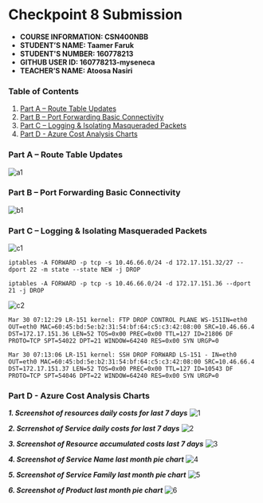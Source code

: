 # Checkpoint 8 Submission

- **COURSE INFORMATION: CSN400NBB**
- **STUDENT’S NAME: Taamer Faruk**
- **STUDENT'S NUMBER: 160778213**
- **GITHUB USER ID: 160778213-myseneca**
- **TEACHER’S NAME: Atoosa Nasiri**

### Table of Contents

1. [Part A – Route Table Updates](#header1)
2. [Part B – Port Forwarding Basic Connectivity](#header2)
3. [Part C – Logging & Isolating Masqueraded Packets](#header3)
4. [Part D - Azure Cost Analysis Charts](#haeder4)

### Part A – Route Table Updates

![a1](https://user-images.githubusercontent.com/123032283/228780031-f6281ddc-5ce2-4157-8a78-ff73ef8a727e.jpg)

### Part B – Port Forwarding Basic Connectivity

![b1](https://user-images.githubusercontent.com/123032283/228780060-5f7c53dd-3a49-4363-acf4-f8af9bd5f846.jpg)


### Part C – Logging & Isolating Masqueraded Packets

![c1](https://user-images.githubusercontent.com/123032283/228780110-94cc311d-dfe3-41c5-9341-81b0661c78d8.jpg)


```
iptables -A FORWARD -p tcp -s 10.46.66.0/24 -d 172.17.151.32/27 --dport 22 -m state --state NEW -j DROP
```

```
iptables -A FORWARD -p tcp -s 10.46.66.0/24 -d 172.17.151.36 --dport 21 -j DROP
```

![c2](https://user-images.githubusercontent.com/123032283/228780148-210ff2bf-cca1-4a88-ad50-dadccbff1437.jpg)

```
Mar 30 07:12:29 LR-151 kernel: FTP DROP CONTROL PLANE WS-151IN=eth0 OUT=eth0 MAC=60:45:bd:5e:b2:31:54:bf:64:c5:c3:42:08:00 SRC=10.46.66.4 DST=172.17.151.36 LEN=52 TOS=0x00 PREC=0x00 TTL=127 ID=21806 DF PROTO=TCP SPT=54022 DPT=21 WINDOW=64240 RES=0x00 SYN URGP=0
```

```
Mar 30 07:13:06 LR-151 kernel: SSH DROP FORWARD LS-151 - IN=eth0 OUT=eth0 MAC=60:45:bd:5e:b2:31:54:bf:64:c5:c3:42:08:00 SRC=10.46.66.4 DST=172.17.151.37 LEN=52 TOS=0x00 PREC=0x00 TTL=127 ID=10543 DF PROTO=TCP SPT=54046 DPT=22 WINDOW=64240 RES=0x00 SYN URGP=0
```

### Part D - Azure Cost Analysis Charts
***1. Screenshot of resources daily costs for last 7 days***
![1](https://user-images.githubusercontent.com/123032283/228780516-9f2243e8-c00e-4039-98c0-3d96d1bfc478.jpg)


***2. Scrrenshot of Service daily costs for last 7 days***
![2](https://user-images.githubusercontent.com/123032283/228780500-2b08880b-b4f9-44f3-a195-15ffb2d3ce84.jpg)


***3. Screenshot of Resource accumulated costs last 7 days*** 
![3](https://user-images.githubusercontent.com/123032283/228780548-8fd83f1b-8a41-4da4-a1e4-1bc1f7136209.jpg)


***4. Screenshot of Service Name last month pie chart***
![4](https://user-images.githubusercontent.com/123032283/228780574-5fb9a069-ec41-465a-9fc9-2be0b8db0197.jpg)


***5. Screenshot of Service Family last month pie chart***
![5](https://user-images.githubusercontent.com/123032283/228780602-f1b0f0cf-3a2d-411a-9099-6b7e233563da.jpg)


***6. Screenshot of Product last month pie chart***
![6](https://user-images.githubusercontent.com/123032283/228780626-687ddf5b-7c3e-4630-9d2d-b6a1bb9e6e6a.jpg)
